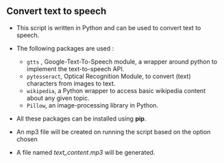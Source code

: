 ## Convert text to speech

- This script is written in Python and can be used to convert text to speech.
- The following packages are used :
  - `gtts` , Google-Text-To-Speech module, a wrapper around python to implement the text-to-speech API.
  - `pytesseract`, Optical Recognition Module, to convert (text) characters from images to text.
  - `wikipedia`, a Python wrapper to access basic wikipedia content about any given topic.
  - `Pillow`, an image-processing library in Python.
- All these packages can be installed using **pip**.
- An mp3 file will be created on running the script based on the option chosen

- A file named *text_content.mp3* will be generated.
